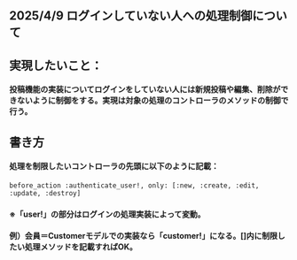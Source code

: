 ## 2025/4/9 ログインしていない人への処理制御について
## 実現したいこと：
#### 投稿機能の実装についてログインをしていない人には新規投稿や編集、削除ができないように制御をする。実現は対象の処理のコントローラのメソッドの制御で行う。

## 書き方
#### 処理を制限したいコントローラの先頭に以下のように記載：
``` 
before_action :authenticate_user!, only: [:new, :create, :edit, :update, :destroy]
``` 
#### ※「user!」の部分はログインの処理実装によって変動。
#### 例）会員＝Customerモデルでの実装なら「customer!」になる。[]内に制限したい処理メソッドを記載すればOK。